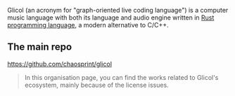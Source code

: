 Glicol (an acronym for "graph-oriented live coding language") is a computer music language with both its language and audio engine written in [Rust programming language](https://www.rust-lang.org/), a modern alternative to C/C++.

## The main repo

https://github.com/chaosprint/glicol

> In this organisation page, you can find the works related to Glicol's ecosystem, mainly because of the license issues.
